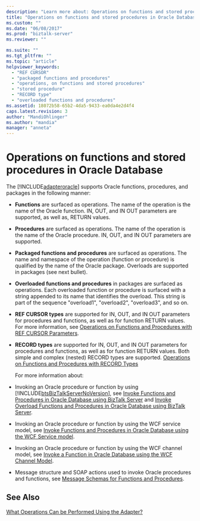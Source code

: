 ```yaml
---
description: "Learn more about: Operations on functions and stored procedures in Oracle Database"
title: "Operations on functions and stored procedures in Oracle Database | Microsoft Docs"
ms.custom: ""
ms.date: "06/08/2017"
ms.prod: "biztalk-server"
ms.reviewer: ""

ms.suite: ""
ms.tgt_pltfrm: ""
ms.topic: "article"
helpviewer_keywords: 
  - "REF CURSOR"
  - "packaged functions and procedures"
  - "operations, on functions and stored procedures"
  - "stored procedure"
  - "RECORD type"
  - "overloaded functions and procedures"
ms.assetid: 18072b58-65b2-4da5-9433-ea0da4e2d4f4
caps.latest.revision: 3
author: "MandiOhlinger"
ms.author: "mandia"
manager: "anneta"
---
```

# Operations on functions and stored procedures in Oracle Database
The [!INCLUDE[adapteroracle](../../includes/adapteroracle-md.md)] supports Oracle functions, procedures, and packages in the following manner:  
  
- **Functions** are surfaced as operations. The name of the operation is the name of the Oracle function. IN, OUT, and IN OUT parameters are supported, as well as, RETURN values.  
  
- **Procedures** are surfaced as operations. The name of the operation is the name of the Oracle procedure. IN, OUT, and IN OUT parameters are supported.  
  
- **Packaged functions and procedures** are surfaced as operations. The name and namespace of the operation (function or procedure) is qualified by the name of the Oracle package. Overloads are supported in packages (see next bullet).  
  
- **Overloaded functions and procedures** in packages are surfaced as operations. Each overloaded function or procedure is surfaced with a string appended to its name that identifies the overload. This string is part of the sequence "overload1", "overload2", "overload3", and so on.  
  
- **REF CURSOR types** are supported for IN, OUT, and IN OUT parameters for procedures and functions, as well as for function RETURN values. For more information, see [Operations on Functions and Procedures with REF CURSOR Parameters](../../adapters-and-accelerators/adapter-oracle-ebs/operations-on-functions-and-procedures-with-ref-cursor-parameters1.md).  
  
- **RECORD types** are supported for IN, OUT, and IN OUT parameters for procedures and functions, as well as for function RETURN values. Both simple and complex (nested) RECORD types are supported. [Operations on Functions and Procedures with RECORD Types](../../adapters-and-accelerators/adapter-oracle-ebs/operations-on-functions-and-procedures-with-record-types1.md)  
  
  For more information about:  
  
- Invoking an Oracle procedure or function by using [!INCLUDE[btsBizTalkServerNoVersion](../../includes/btsbiztalkservernoversion-md.md)], see [Invoke Functions and Procedures in Oracle Database using BizTalk Server](../../adapters-and-accelerators/adapter-oracle-database/invoke-functions-and-procedures-in-oracle-database-using-biztalk-server.md) and [Invoke Overload Functions and Procedures in Oracle Database using BizTalk Server](../../adapters-and-accelerators/adapter-oracle-database/run-overloaded-functions-and-procedures-in-oracle-database-using-biztalk-server.md).  
  
- Invoking an Oracle procedure or function by using the WCF service model, see [Invoke Functions and Procedures in Oracle Database using the WCF Service model](../../adapters-and-accelerators/adapter-oracle-database/invoke-functions-and-procedures-in-oracle-database-using-the-wcf-service-model.md).  
  
- Invoking an Oracle procedure or function by using the WCF channel model, see [Invoke a Function in Oracle Database using the WCF Channel Model](../../adapters-and-accelerators/adapter-oracle-database/invoke-a-function-in-oracle-database-using-the-wcf-channel-model.md).  
  
- Message structure and SOAP actions used to invoke Oracle procedures and functions, see [Message Schemas for Functions and Procedures](../../adapters-and-accelerators/adapter-oracle-database/message-schemas-for-functions-and-procedures.md).  
  
## See Also  
 [What Operations Can be Performed Using the Adapter?](https://msdn.microsoft.com/library/cc185219(v=bts.10).aspx)
